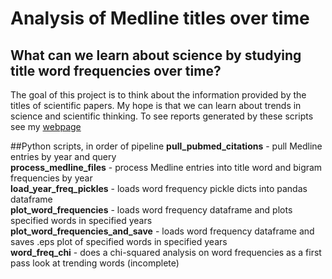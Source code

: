 Analysis of Medline titles over time
==========
What can we learn about science by studying title word frequencies over time?
------------

The goal of this project is to think about the information provided by the titles of scientific papers. 
My hope is that we can learn about trends in science and scientific thinking.
To see reports generated by these scripts see my [webpage](http://web.stanford.edu/~schwarzj/)

##Python scripts, in order of pipeline
**pull_pubmed_citations** - pull Medline entries by year and query  
**process_medline_files** - process Medline entries into title word and bigram frequencies by year  
**load_year_freq_pickles** - loads word frequency pickle dicts into pandas dataframe  
**plot_word_frequencies** - loads word frequency dataframe and plots specified words in specified years  
**plot_word_frequencies_and_save** - loads word frequency dataframe and saves .eps plot of specified words in specified years  
**word_freq_chi** - does a chi-squared analysis on word frequencies as a first pass look at trending words (incomplete)  